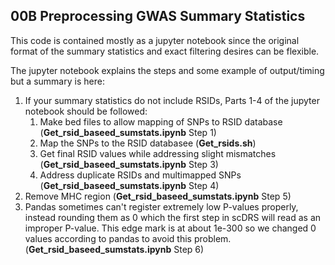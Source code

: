 ## 00B Preprocessing GWAS Summary Statistics
This code is contained mostly as a jupyter notebook since the original format of the summary statistics and exact filtering desires can be flexible.

The jupyter notebook explains the steps and some example of output/timing but a summary is here:
1. If your summary statistics do not include RSIDs, Parts 1-4 of the jupyter notebook should be followed:
    1. Make bed files to allow mapping of SNPs to RSID database (**Get_rsid_baseed_sumstats.ipynb** Step 1)
    2. Map the SNPs to the RSID databasee (**Get_rsids.sh**)
    3. Get final RSID values while addressing slight mismatches (**Get_rsid_baseed_sumstats.ipynb** Step 3)
    4. Address duplicate RSIDs and multimapped SNPs (**Get_rsid_baseed_sumstats.ipynb** Step 4)
2. Remove MHC region (**Get_rsid_baseed_sumstats.ipynb** Step 5)
3. Pandas sometimes can't register extremely low P-values properly, instead rounding them as 0 which the first step in scDRS will read as an improper P-value. This edge mark is at about 1e-300 so we changed 0 values according to pandas to avoid this problem. (**Get_rsid_baseed_sumstats.ipynb** Step 6)
